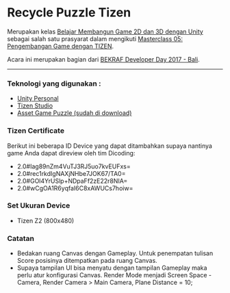 Recycle Puzzle Tizen
====================
Merupakan kelas [Belajar Membangun Game 2D dan 3D dengan Unity](https://www.dicoding.com/academies/39 "Game dengan Unity") sebagai salah satu prasyarat dalam mengikuti [Masterclass 05: Pengembangan Game dengan TIZEN](https://www.dicoding.com/events/592 "Game dengan TIZEN").

Acara ini merupakan bagian dari [BEKRAF Developer Day 2017 - Bali](https://www.dicoding.com/events/577 "Event BEKRAF").

---

### Teknologi yang digunakan :
* [Unity Personal](https://store.unity.com/download?ref=personal "Download Unity Personal")
* [Tizen Studio](https://developer.tizen.org/development/tizen-studio/download "Download Tizen Studio")
* [Asset Game Puzzle (sudah di download)](https://gifdicoding.blob.core.windows.net/academytizenunity/AsssetGamePuzzle.unitypackage "Download Asset Game Puzzle")

### Tizen Certificate
Berikut ini beberapa ID Device yang dapat ditambahkan supaya nantinya game Anda dapat direview oleh tim Dicoding:
* 2.0#Iag89nZm4VuTJ3RJ5uo7kvEUFxs=
* 2.0#rec1rkdIgNAXjNHbe7JOK67/TA0=
* 2.0#GOl4YrUSlp+NDpaFf2zE22r8NIA=
* 2.0#wCgOA1R6yqfaI6C8xAWUCs7hoiw=

### Set Ukuran Device
* Tizen Z2 (800x480)

### Catatan
* Bedakan ruang Canvas dengan Gameplay. Untuk penempatan tulisan Score posisinya ditempatkan pada ruang Canvas.
* Supaya tampilan UI bisa menyatu dengan tampilan Gameplay maka perlu atur konfigurasi Canvas. Render Mode menjadi Screen Space - Camera, Render Camera > Main Camera, Plane Distance = 10;